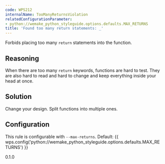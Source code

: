 ```yaml
---
code: WPS212
internalName: TooManyReturnsViolation
relatedConfigurationParameter:
- python://wemake_python_styleguide.options.defaults.MAX_RETURNS
title: 'Found too many return statements: _'
---
```


Forbids placing too many `return` statements into the function.

## Reasoning
When there are too many `return` keywords, functions are hard to
test. They are also hard to read and hard to change and keep
everything inside your head at once.

## Solution
Change your design. Split functions into multiple ones.

## Configuration
This rule is configurable with `--max-returns`. Default:
{{ wps.config('python://wemake_python_styleguide.options.defaults.MAX_RETURNS') }}

<div class="versionadded">

0.1.0

</div>